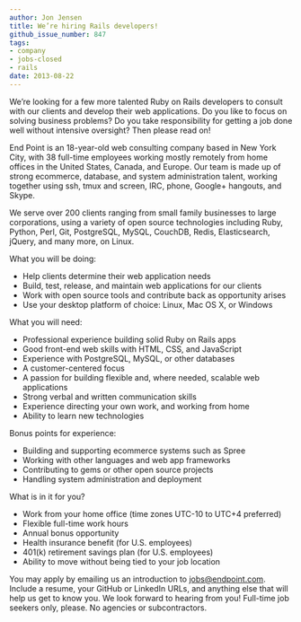 ```yaml
---
author: Jon Jensen
title: We’re hiring Rails developers!
github_issue_number: 847
tags:
- company
- jobs-closed
- rails
date: 2013-08-22
---
```


We’re looking for a few more talented Ruby on Rails developers to consult with our clients and develop their web applications. Do you like to focus on solving business problems? Do you take responsibility for getting a job done well without intensive oversight? Then please read on!

End Point is an 18-year-old web consulting company based in New York City, with 38 full-time employees working mostly remotely from home offices in the United States, Canada, and Europe. Our team is made up of strong ecommerce, database, and system administration talent, working together using ssh, tmux and screen, IRC, phone, Google+ hangouts, and Skype.

We serve over 200 clients ranging from small family businesses to large corporations, using a variety of open source technologies including Ruby, Python, Perl, Git, PostgreSQL, MySQL, CouchDB, Redis, Elasticsearch, jQuery, and many more, on Linux.

What you will be doing:

- Help clients determine their web application needs
- Build, test, release, and maintain web applications for our clients
- Work with open source tools and contribute back as opportunity arises
- Use your desktop platform of choice: Linux, Mac OS X, or Windows

What you will need:

- Professional experience building solid Ruby on Rails apps
- Good front-end web skills with HTML, CSS, and JavaScript
- Experience with PostgreSQL, MySQL, or other databases
- A customer-centered focus
- A passion for building flexible and, where needed, scalable web applications
- Strong verbal and written communication skills
- Experience directing your own work, and working from home
- Ability to learn new technologies

Bonus points for experience:

- Building and supporting ecommerce systems such as Spree
- Working with other languages and web app frameworks
- Contributing to gems or other open source projects
- Handling system administration and deployment

What is in it for you?

- Work from your home office (time zones UTC-10 to UTC+4 preferred)
- Flexible full-time work hours
- Annual bonus opportunity
- Health insurance benefit (for U.S. employees)
- 401(k) retirement savings plan (for U.S. employees)
- Ability to move without being tied to your job location

You may apply by emailing us an introduction to [jobs@endpoint.com](mailto:jobs@endpoint.com). Include a resume, your GitHub or LinkedIn URLs, and anything else that will help us get to know you. We look forward to hearing from you! Full-time job seekers only, please. No agencies or subcontractors.
